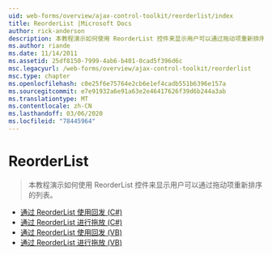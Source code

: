```yaml
---
uid: web-forms/overview/ajax-control-toolkit/reorderlist/index
title: ReorderList |Microsoft Docs
author: rick-anderson
description: 本教程演示如何使用 ReorderList 控件来显示用户可以通过拖动项重新排序的列表。
ms.author: riande
ms.date: 11/14/2011
ms.assetid: 25df8150-7999-4ab6-b401-0cad5f396d6c
msc.legacyurl: /web-forms/overview/ajax-control-toolkit/reorderlist
msc.type: chapter
ms.openlocfilehash: c0e25f6e75764e2cb6e1ef4cadb551b6396e157a
ms.sourcegitcommit: e7e91932a6e91a63e2e46417626f39d6b244a3ab
ms.translationtype: MT
ms.contentlocale: zh-CN
ms.lasthandoff: 03/06/2020
ms.locfileid: "78445964"
---
```

# <a name="reorderlist"></a>ReorderList

> 本教程演示如何使用 ReorderList 控件来显示用户可以通过拖动项重新排序的列表。

- [通过 ReorderList 使用回发 (C#)](using-postbacks-with-reorderlist-cs.md)
- [通过 ReorderList 进行拖放 (C#)](drag-and-drop-via-reorderlist-cs.md)
- [通过 ReorderList 使用回发 (VB)](using-postbacks-with-reorderlist-vb.md)
- [通过 ReorderList 进行拖放 (VB)](drag-and-drop-via-reorderlist-vb.md)
